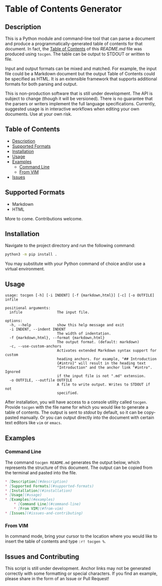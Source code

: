 Table of Contents Generator
===========================

## Description

This is a Python module and command-line tool that can parse a document and
produce a programmatically-generated table of contents for that document. In
fact, the [Table of Contents](#table-of-contents) of this _README.md_ file was
produced using `tocgen`. The table can be output to STDOUT or written to file.

Input and output formats can be mixed and matched. For example, the input file
could be a Markdown document but the output Table of Contents could be specified
as HTML. It is an extensible framework that supports additional formats for both
parsing and output.

This is non-production software that is still under development. The API is
subject to change (though it will be versioned). There is no guarantee that
the parsers or writers implement the full language specifications. Currently,
suggested usage is in interactive workflows when editing your own documents.
Use at your own risk.

## Table of Contents

* [Description](#description)
* [Supported Formats](#supported-formats)
* [Installation](#installation)
* [Usage](#usage)
* [Examples](#examples)
    * [Command Line](#command-line)
    * [From VIM](#from-vim)
* [Issues](#issues-and-contributing)

## Supported Formats

- Markdown
- HTML

More to come. Contributions welcome.

## Installation

Navigate to the project directory and run the following command:

```bash
python3 -m pip install .
```

You may substitute with your Python command of choice and/or use a
virtual environment.

## Usage

```
usage: tocgen [-h] [-i INDENT] [-f {markdown,html}] [-c] [-o OUTFILE] infile

positional arguments:
  infile                The input file.

options:
  -h, --help            show this help message and exit
  -i INDENT, --indent INDENT
                        The width of indentation.
  -f {markdown,html}, --format {markdown,html}
                        The output format. (default: markdown)
  -c, --use-custom-anchors
                        Activates extended Markdown syntax support for custom
                        heading anchors. For example, "## Introduction
                        {#intro}" will result in the heading text
                        "Introduction" and the anchor link "#intro". Ignored
                        if the input file is not ".md" extension.
  -o OUTFILE, --outfile OUTFILE
                        A file to write output. Writes to STDOUT if not
                        specified.
```

After installation, you will have access to a console utility called `tocgen`.
Provide `tocgen` with the file name for which you would like to generate a
table of contents. The output is sent to _stdout_ by default, so it can be
copy-pasted manually. Or you can output directly into the document with certain
text editors like `vim` or `emacs`.

## Examples

### Command Line

The command `tocgen README.md` generates the output below, which represents
the structure of this document. The output can be copied from the terminal and
pasted into the file.

```md
* [Description](#description)
* [Supported Formats](#supported-formats)
* [Installation](#installation)
* [Usage](#usage)
* [Examples](#examples)
    * [Command Line](#command-line)
    * [From VIM](#from-vim)
* [Issues](#issues-and-contributing)
```

### From VIM

In command mode, bring your cursor to the location where you would like to
insert the table of contents and type `:r! tocgen %`.

<!-- TODO: add instructions for more text editors -->

## Issues and Contributing

This script is still under development. Anchor links may not be generated
correctly with some formatting or special characters. If you find an example,
please share in the form of an Issue or Pull Request!
